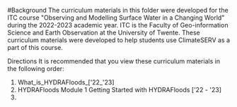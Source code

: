 #Background 
The curriculum materials in this folder were developed for the ITC course "Observing and Modelling Surface Water in a Changing World" during the 2022-2023 academic year. ITC is the Faculty of Geo-information Science and Earth Observation at the University of Twente. These curriculum materials were developed to help students use ClimateSERV as a part of this course.

Directions
It is recommended that you view these curriculum materials in the following order:

1. What_is_HYDRAFloods_['22_'23]
2. HYDRAFloods Module 1 Getting Started with HYDRAFloods ['22 - '23]
3. 

